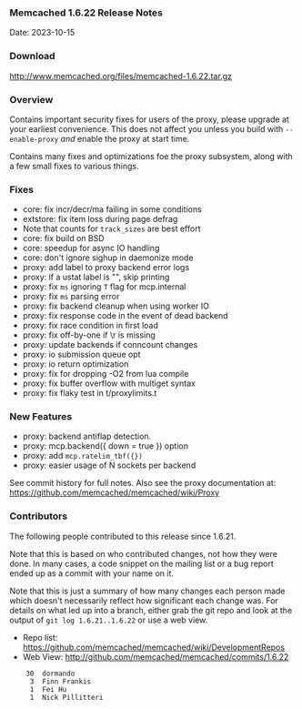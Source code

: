 ### Memcached 1.6.22 Release Notes

Date: 2023-10-15

### Download

http://www.memcached.org/files/memcached-1.6.22.tar.gz

### Overview

Contains important security fixes for users of the proxy, please upgrade at
your earliest convenience. This does not affect you unless you build with
`--enable-proxy` _and_ enable the proxy at start time.

Contains many fixes and optimizations foe the proxy subsystem, along with a
few small fixes to various things.

### Fixes

  * core: fix incr/decr/ma failing in some conditions
  * extstore: fix item loss during page defrag
  * Note that counts for `track_sizes` are best effort
  * core: fix build on BSD
  * core: speedup for async IO handling
  * core: don't ignore sighup in daemonize mode
  * proxy: add label to proxy backend error logs
  * proxy: if a ustat label is "", skip printing
  * proxy: fix `ms` ignoring `T` flag for mcp.internal
  * proxy: fix `ms` parsing error
  * proxy: fix backend cleanup when using worker IO
  * proxy: fix response code in the event of dead backend
  * proxy: fix race condition in first load
  * proxy: fix off-by-one if \r is missing
  * proxy: update backends if conncount changes
  * proxy: io submission queue opt
  * proxy: io return optimization
  * proxy: fix for dropping -O2 from lua compile
  * proxy: fix buffer overflow with multiget syntax
  * proxy: fix flaky test in t/proxylimits.t

### New Features

  * proxy: backend antiflap detection.
  * proxy: mcp.backend({ down = true }) option
  * proxy: add `mcp.ratelim_tbf({})`
  * proxy: easier usage of N sockets per backend

See commit history for full notes. Also see the proxy documentation at: https://github.com/memcached/memcached/wiki/Proxy

### Contributors

The following people contributed to this release since 1.6.21.

Note that this is based on who contributed changes, not how they were
done.  In many cases, a code snippet on the mailing list or a bug
report ended up as a commit with your name on it.

Note that this is just a summary of how many changes each person made
which doesn't necessarily reflect how significant each change was.
For details on what led up into a branch, either grab the git repo and
look at the output of `git log 1.6.21..1.6.22` or use a web view.

  * Repo list: https://github.com/memcached/memcached/wiki/DevelopmentRepos
  * Web View: http://github.com/memcached/memcached/commits/1.6.22

```
    30	dormando
     3	Finn Frankis
     1	Fei Hu
     1	Nick Pillitteri

```
